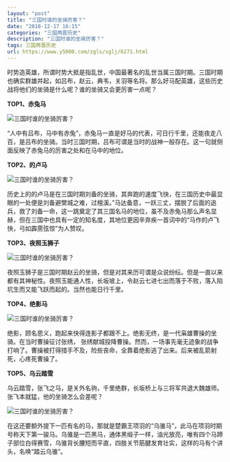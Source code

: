 ```yaml
---
layout: "post"
title: "三国时谁的坐骑厉害？"
date: "2018-12-17 16:15"
categories: "三国两晋历史"
description: "三国时谁的坐骑厉害？"
tags: 三国两晋历史
url: https://www.y5000.com/zgls/sglj/6271.html
---
```






时势造英雄，所谓时势大抵是指乱世，中国最著名的乱世当属三国时期。三国时期也确实群雄并起，如吕布，赵云，典韦，关羽等名将。那么好马配英雄，这些历史战将他们的坐骑是什么呢？谁的坐骑又会更厉害一点呢？

**TOP1、赤兔马**

![三国时谁的坐骑厉害？](/uploads/allimg/161201/6-161201093022Y9.JPG)

“人中有吕布，马中有赤兔”，赤兔马一直是好马的代表，可日行千里，还能夜走八百，是吕布的坐骑。当时三国时期，吕布可谓是当时的战神一般存在。这一句就侧面反映了赤兔马的厉害之处和在马中的地位。

**TOP2、的卢马**

![三国时谁的坐骑厉害？](/uploads/allimg/161201/6-16120109303J15.JPG)

历史上的的卢马是在三国时期刘备的坐骑，其奔跑的速度飞快，在三国历史中最显眼的一处便是刘备避樊城之难，过檀溪。”马达备意，一跃三丈，摆脱了后面的追兵，救了刘备一命，这一跳奠定了其三国名马的地位，虽不及赤兔马那么声名显赫，但在三国中也具有一定的知名度，其地位更因辛弃疾一首词中的“马作的卢飞快，弓如霹雳弦惊”为人赞叹。

**TOP3、夜照玉狮子**

![三国时谁的坐骑厉害？](/uploads/allimg/161201/6-161201093054251.JPG)

夜照玉狮子是三国时期赵云的坐骑，但是对其来历可谓是众说纷纭。但是一直以来都有其神秘性。夜照玉能通人性，长坂坡上，令赵云七进七出而落于不败，落入陷坑生而又能飞跃而起的。当然也能日行千里。

**TOP4、绝影马**

![三国时谁的坐骑厉害？](/uploads/allimg/161201/6-161201093115614.JPG)

绝影，顾名思义，跑起来快得连影子都跟不上。绝影无终，是一代枭雄曹操的坐骑。在当时曹操征讨张绣，
张绣献城投降曹操。然而，一场事先毫无迹象的战争打响了。曹操被打得措手不及，险些丧命，全靠着绝影逃了出来。后来被乱箭射死，心疼死曹操了。

**TOP5、乌云踏雪**

乌云踏雪，张飞之马，是关外名驹，千里绝群，长坂桥上与三将军共退大魏雄师。张飞本就猛，他的坐骑怎么会差呢？

![三国时谁的坐骑厉害？](/uploads/allimg/161201/6-161201093130121.JPG)

在这还要额外提下一匹有名的马，那就是楚霸王项羽的“乌骓马”，此马在项羽时期号称天下第一骏马。乌骓是一匹黑马，通体黑缎子一样，油光放亮，唯有四个马蹄子部位白得赛雪，乌骓背长腰短而平直，四肢关节筋腱发育壮实，这样的马有个讲头，名唤“踏云乌骓”。
